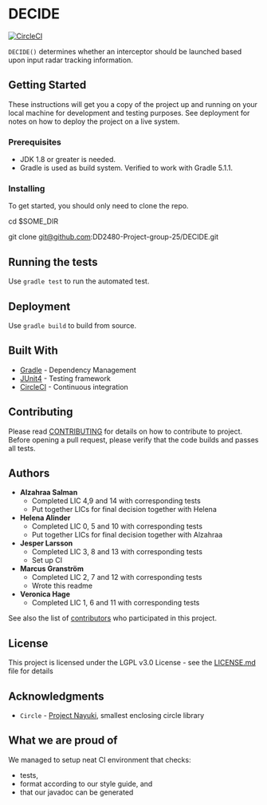 # DECIDE
[![CircleCI](https://circleci.com/gh/DD2480-Project-group-25/DECIDE/tree/master.svg?style=svg)](https://circleci.com/gh/DD2480-Project-group-25/DECIDE/tree/master)

`DECIDE()` determines whether an interceptor should be launched based upon input radar tracking information.

## Getting Started

These instructions will get you a copy of the project up and running on your local machine for development and testing purposes. See deployment for notes on how to deploy the project on a live system.

### Prerequisites

* JDK 1.8 or greater is needed.
* Gradle is used as build system. Verified to work with Gradle 5.1.1.

### Installing

To get started, you should only need to clone the repo.

cd $SOME_DIR

git clone git@github.com:DD2480-Project-group-25/DECIDE.git

## Running the tests

Use `gradle test` to run the automated test.

## Deployment

Use `gradle build` to build from source.

## Built With

* [Gradle](https://gradle.org) - Dependency Management
* [JUnit4](https://junit.org/junit4/) - Testing framework
* [CircleCI](https://circleci.com) - Continuous integration

## Contributing

Please read [CONTRIBUTING](CONTRIBUTING.md) for details on how to
contribute to project. Before opening a pull request, please verify that the
code builds and passes all tests.

## Authors

* **Alzahraa Salman**
  * Completed LIC 4,9 and 14 with corresponding tests
  * Put together LICs for final decision together with Helena
* **Helena Alinder**
  * Completed LIC 0, 5 and 10 with corresponding tests
  * Put together LICs for final decision together with Alzahraa
* **Jesper Larsson**
    * Completed LIC 3, 8 and 13 with corresponding tests
    * Set up CI
* **Marcus Granström**
  * Completed LIC 2, 7 and 12 with corresponding tests
  * Wrote this readme
* **Veronica Hage**
  * Completed LIC 1, 6 and 11 with corresponding tests

See also the list of [contributors](https://github.com/DD2480-Project-group-25/DECIDE/contributors) who participated in this project.

## License

This project is licensed under the LGPL v3.0 License - see the [LICENSE.md](LICENSE.md) file for details

## Acknowledgments
* `Circle` - [Project Nayuki](https://www.nayuki.io/page/smallest-enclosing-circle), smallest enclosing circle library

## What we are proud of
We managed to setup neat CI environment that checks:
 * tests,
 * format according to our style guide, and
 * that our javadoc can be generated